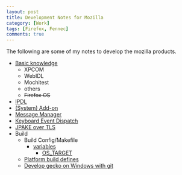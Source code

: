 ```yaml
---
layout: post
title: Development Notes for Mozilla
category: [Work]
tags: [Firefox, Fennec]
comments: true
---
```

The following are some of my notes to develop the mozilla products.

- [Basic knowledge][basic]
   - XPCOM
   - WebIDL
   - Mochitest
   - others
   - <del>Firefox OS</del>
- [IPDL][ipdl]
- [(System) Add-on][addon]
- [Message Manager][mm]
- [Keyboard Event Dispatch][keyevt]
- [JPAKE over TLS][jpake]
- Build
  - Build Config/Makefile
    - [variables][build-vars]
      - [OS_TARGET][os-target]
  - [Platform build defines][pbd]
  - [Develop gecko on Windows with git][gecko-git]


[basic]: https://www.penflip.com/Chun-Min/mozilla-newbie-notes "Mozilla Newbie Notes"
[ipdl]: https://docs.google.com/presentation/d/1S4njAbl4tSFCrJ3cnE30L4PcYeWdvY-1wcghX2mWNOE/edit?usp=sharing "IPDL"
[addon]: https://docs.google.com/presentation/d/1o9qeSucSDAJO94TmZmebxRnGepY7MVy-MeVGqyaIO0s/edit?usp=sharing "Firefox (System) Add-on"
[mm]: https://docs.google.com/presentation/d/1eDjlmBdBrECQ_vXve0HgzmBilgL8HwHrcFQz9puGGr0/edit?usp=sharing "Message Manager"
[keyevt]: https://docs.google.com/presentation/d/1zxanY8xDioeIrfPyuzx9QDgggO1pC8erqhcL30gL7Wc/edit?usp=sharing "Keyboard Event Dispatch"
[jpake]: https://docs.google.com/presentation/d/15iXd4ZXy9Y1uKdXkuFsdoqXAzw7Y4pUFKlDaNiAFkb0/edit?usp=sharing "JPAKE over TLS"

[build-vars]: https://developer.mozilla.org/en-US/docs/Mozilla/Developer_guide/Build_Instructions/How_Mozilla_s_build_system_works/Makefile_-_variables "Makefile - variables"
[os-target]: https://developer.mozilla.org/en-US/docs/Mozilla/Developer_guide/Build_Instructions/OS_TARGET "OS_TARGET"
[pbd]: https://wiki.mozilla.org/Platform/Platform-specific_build_defines "Platform/Platform-specific build defines"

[gecko-git]: https://gist.github.com/ChunMinChang/bd39852e96f39fce328de812e64a5b3c

